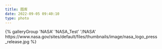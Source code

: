 ```yaml
---
title: 图库
date: 2022-09-05 09:40:10
type: photo
---
```


<div class="gallery-group-main">
{% galleryGroup 'NASA' 'NASA_Test' '/NASA' https://www.nasa.gov/sites/default/files/thumbnails/image/nasa_logo_press_release.jpg %}
</div>